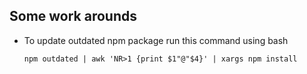 ## Some work arounds

- To update outdated npm package run this command using bash
  ```
  npm outdated | awk 'NR>1 {print $1"@"$4}' | xargs npm install
